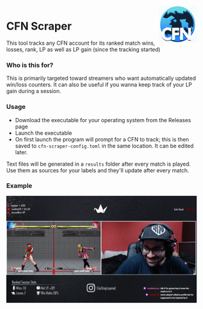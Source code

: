 <img src="images/logo.png" height="100px" align="right"/>

# CFN Scraper
This tool tracks any CFN account for its ranked match wins, losses, rank, LP as well as LP gain (since the tracking started)

### Who is this for? 
This is primarily targeted toward streamers who want automatically updated win/loss counters. It can also be useful if you wanna keep track of your LP gain during a session.

### Usage

* Download the executable for your operating system from the Releases page
* Launch the executable
* On first launch the program will prompt for a CFN to track; this is then saved to `cfn-scraper-config.toml` in the same location. It can be edited later.

Text files will be generated in a `results` folder after every match is played. Use them as sources for your labels and they'll update after every match.

### Example

![stream](images/streamexample2.gif?raw=true "streamshowcase")